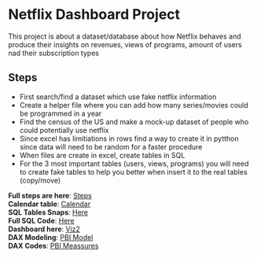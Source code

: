 # Netflix Dashboard Project
This project is about a dataset/database about how Netflix behaves and produce their insights on revenues, views of programs, amount of users nad their subscription types

## Steps
- First search/find a dataset which use fake netflix information
- Create a helper file where you can add how many series/movies could be programmed in a year
- Find the census of the US and make a mock-up dataset of people who could potentially use netflix
- Since excel has limitiations in rows find a way to create it in pytthon since data will need to be random for a faster procedure
- When files are create in excel, create tables in SQL
- For the 3 most important tables (users, views, programs) you will need to create fake tables to help you better when insert it to the real tables (copy/move)

**Full steps are here**: [Steps](https://github.com/radha2106/Viz2/blob/main/Steps.md)<br/>
**Calendar table**: [Calendar](https://github.com/radha2106/Viz2/blob/main/calendar_sql.sql)<br/>
**SQL Tables Snaps**: [Here](https://github.com/radha2106/Viz2/tree/main/photos)<br/>
**Full SQL Code**: [Here](https://github.com/radha2106/Viz2/blob/main/Tables_SQL.sql)<br/>
**Dashboard here**: [Viz2](https://project.novypro.com/UIKrHN)<br/>
**DAX Modeling**: [PBI Model](https://github.com/radha2106/Viz2/blob/main/DAX%20Modeling.png)<br/>
**DAX Codes**: [PBI Meassures](https://github.com/radha2106/Viz2/blob/main/Dax%20Meassures)<br/>
